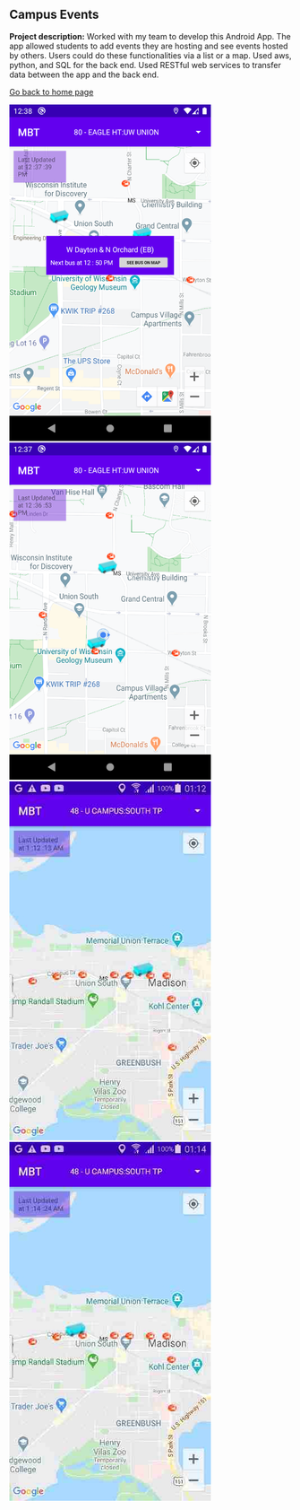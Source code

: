 ## Campus Events

**Project description:** Worked with my team to develop this Android App. The app allowed students to add events they are hosting and see events hosted by others. Users could do these functionalities via a list or a map. Used aws, python, and SQL for the back end. Used RESTful web services to transfer data between the app and the back end.

[Go back to home page](https://sam-ramakrishnan.github.io/)

<p float="left">
<img src="images/2.png?raw=true" width="360"/> 
<img src="images/1.png?raw=true" width="360"/> 
<img src="images/3.png?raw=true"/>
<img src="images/4.png?raw=true"/>
</p>
